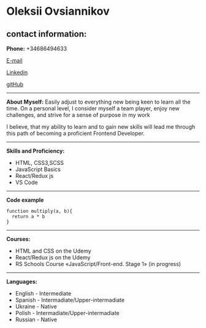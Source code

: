 # Oleksii Ovsiannikov

## contact information:

**Phone:** +34686494633

[E-mail](bcnzap@gmail.com)


[Linkedin](linkedin.com/in/alex-ovsiannikov-427a2b227)


[gitHub](https://github.com/ametquia)

******

**About Myself:**
Easily adjust to everything new being keen to learn all the time. On a personal level, I 
consider myself a team player, enjoy new challenges, and
strive for a sense of purpose in my work

I believe, that my ability to learn and to gain new skills will lead me through this path 
of becoming a proficient Frontend Developer.

************

**Skills and Proficiency:**

* HTML, CSS3,SCSS
* JavaScript Basics
* React/Redux js
* VS Code

******

**Code example**
```
function multiply(a, b){
  return a * b
}
```

***************

**Courses:**

* HTML and CSS on the Udemy
* React/Redux js on the Udemy
* RS Schools Course «JavaScript/Front-end. Stage 1» (in progress)

*****************

**Languages:**

* English - Intermediate
* Spanish - Intermadiate/Upper-intermadiate
* Ukraine - Native
* Polish - Intermadiate/Upper-intermadiate
* Russian - Native